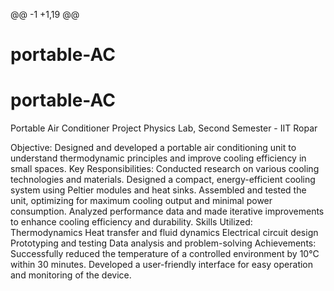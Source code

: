 
@@ -1 +1,19 @@
# portable-AC
# portable-AC
Portable Air Conditioner Project
Physics Lab, Second Semester - IIT Ropar

Objective: Designed and developed a portable air conditioning unit to understand thermodynamic principles and improve cooling efficiency in small spaces.
Key Responsibilities:
Conducted research on various cooling technologies and materials.
Designed a compact, energy-efficient cooling system using Peltier modules and heat sinks.
Assembled and tested the unit, optimizing for maximum cooling output and minimal power consumption.
Analyzed performance data and made iterative improvements to enhance cooling efficiency and durability.
Skills Utilized:
Thermodynamics
Heat transfer and fluid dynamics
Electrical circuit design
Prototyping and testing
Data analysis and problem-solving
Achievements:
Successfully reduced the temperature of a controlled environment by 10°C within 30 minutes.
Developed a user-friendly interface for easy operation and monitoring of the device.
